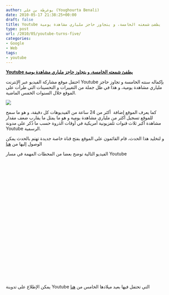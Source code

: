 ```yaml
---
author: يوغرطة بن علي (Youghourta Benali)
date: 2010-05-17 21:38:25+00:00
draft: false
title: Youtube يطفئ شمعته الخامسة، و يتجاوز حاجز ملياري مشاهدة يومية
type: post
url: /2010/05/youtube-turns-five/
categories:
- Google
- Web
tags:
- youtube
---
```


[**Youtube يطفئ شمعته الخامسة، و يتجاوز حاجز ملياري مشاهدة يومية**](http://www.it-scoop.com/2010/05/youtube-turns-five/)


احتفل موقع مشاركة الفيديو عبر الإنترنت Youtube بإكماله سنته الخامسة و تجاوز حاجز ملياري مشاهدة يومية، و هذا في ظل جملة من التغييرات و التحسينات التي طرأت على الموقع خلال السنوات الخمس الماضية.

[![](http://www.it-scoop.com/wp-content/uploads/2010/03/youtube-logo.jpg)
](http://www.it-scoop.com/2010/05/youtube-turns-five/)

كما يعرف الموقع إضافة  أكثر من 24 ساعة من الفيديوهات كل دقيقة، و هو ما سمح للموقع تسجيل أكثر من ملياري مشاهدة يومية و هو ما يمثل ما يقارب ضعف مقدار مشاهدة أكبر ثلاث قنوات تلفزيونية أمريكية في أوقات الذروة حسب ما ذُكر على مدونة Youtube الرسمية.

و لتخليد هذا الحدث، قام القائمون على الموقع بفتح قناة خاصة جديدة تهتم بالحدث يمكن الوصول إليها من [هنا](http://www.youtube.com/user/FiveYear)

الفيديو التالية توضح بعضا من المحطات المهمة في مسار Youtube

<object classid="clsid:d27cdb6e-ae6d-11cf-96b8-444553540000" width="640" codebase="http://download.macromedia.com/pub/shockwave/cabs/flash/swflash.cab#version=6,0,40,0" height="385"><embed src="http://www.youtube.com/v/Tlmho7SY-ic&hl=fr_FR&fs=1&" allowscriptaccess="always" height="385" width="640" allowfullscreen="true" type="application/x-shockwave-flash"></embed></object>
يمكن الإطلاع على تدوينة Youtube التي تحتفل فيها بعيد ميلادها الخامس من [هنا](http://youtube-global.blogspot.com/2010/05/at-five-years-two-billion-views-per-day.html)
